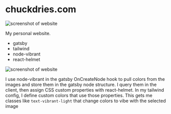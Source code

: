 # chuckdries.com

![screenshot of website](static/screenshot-1.png)

My personal website.  
- gatsby
- tailwind
- node-vibrant
- react-helmet

![screenshot of website](static/screenshot-2.png)

I use node-vibrant in the gatsby OnCreateNode hook to pull colors from the images and store them in the gatsby node structure. I query them in the client, then assign CSS custom properties with react-helmet. In my tailwind config, I define custom colors that use those properties. This gets me classes like `text-vibrant-light` that change colors to vibe with the selected image